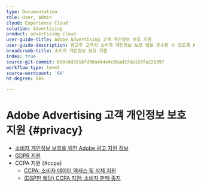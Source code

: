 ```yaml
---
type: Documentation
role: User, Admin
cloud: Experience Cloud
solution: Advertising
product: advertising cloud
user-guide-title: Adobe Advertising 고객 개인정보 보호 지원
user-guide-description: 광고주 고객이 소비자 개인정보 보호 법을 준수할 수 있도록 Adobe Advertising이 제공하는 모든 유형의 보안 및 개인정보 보호 제어 기능에 대해 알아봅니다.
breadcrumb-title: 소비자 개인정보 보호 지원
index: true
source-git-commit: b90c8d391bfd90a844e4c6bad37da193fa226397
workflow-type: tm+mt
source-wordcount: '64'
ht-degree: 56%

---
```



# Adobe Advertising 고객 개인정보 보호 지원 {#privacy}

+ [소비자 개인정보 보호를 위한 Adobe 광고 지원 정보](/help/privacy/home.md)
+ [GDPR 지원](/help/privacy/gdpr.md)
+ CCPA 지원 {#ccpa}
   + [CCPA: 소비자 데이터 액세스 및 삭제 지원](/help/privacy/ccpa/ccpa-access-delete.md)
   + [(DSP만 해당) CCPA 지원: 소비자 판매 중지](/help/privacy/ccpa/ccpa-opt-out-of-sale.md)
